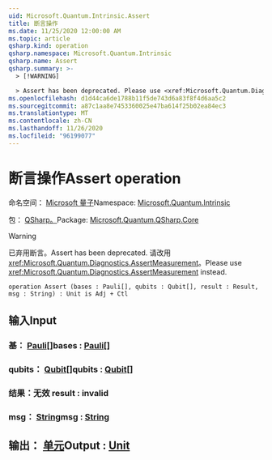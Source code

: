 ```yaml
---
uid: Microsoft.Quantum.Intrinsic.Assert
title: 断言操作
ms.date: 11/25/2020 12:00:00 AM
ms.topic: article
qsharp.kind: operation
qsharp.namespace: Microsoft.Quantum.Intrinsic
qsharp.name: Assert
qsharp.summary: >-
  > [!WARNING]

  > Assert has been deprecated. Please use <xref:Microsoft.Quantum.Diagnostics.AssertMeasurement> instead.
ms.openlocfilehash: d1d44ca6de1788b11f5de743d6a83f8f4d6aa5c2
ms.sourcegitcommit: a87c1aa8e7453360025e47ba614f25b02ea84ec3
ms.translationtype: MT
ms.contentlocale: zh-CN
ms.lasthandoff: 11/26/2020
ms.locfileid: "96199077"
---
```

# <a name="assert-operation"></a><span data-ttu-id="ad54c-102">断言操作</span><span class="sxs-lookup"><span data-stu-id="ad54c-102">Assert operation</span></span>

<span data-ttu-id="ad54c-103">命名空间： [Microsoft 量子](xref:Microsoft.Quantum.Intrinsic)</span><span class="sxs-lookup"><span data-stu-id="ad54c-103">Namespace: [Microsoft.Quantum.Intrinsic](xref:Microsoft.Quantum.Intrinsic)</span></span>

<span data-ttu-id="ad54c-104">包： [QSharp。](https://nuget.org/packages/Microsoft.Quantum.QSharp.Core)</span><span class="sxs-lookup"><span data-stu-id="ad54c-104">Package: [Microsoft.Quantum.QSharp.Core](https://nuget.org/packages/Microsoft.Quantum.QSharp.Core)</span></span>


> [!WARNING]
> <span data-ttu-id="ad54c-105">已弃用断言。</span><span class="sxs-lookup"><span data-stu-id="ad54c-105">Assert has been deprecated.</span></span> <span data-ttu-id="ad54c-106">请改用 <xref:Microsoft.Quantum.Diagnostics.AssertMeasurement>。</span><span class="sxs-lookup"><span data-stu-id="ad54c-106">Please use <xref:Microsoft.Quantum.Diagnostics.AssertMeasurement> instead.</span></span>



```qsharp
operation Assert (bases : Pauli[], qubits : Qubit[], result : Result, msg : String) : Unit is Adj + Ctl
```


## <a name="input"></a><span data-ttu-id="ad54c-107">输入</span><span class="sxs-lookup"><span data-stu-id="ad54c-107">Input</span></span>

### <a name="bases--pauli"></a><span data-ttu-id="ad54c-108">基： [Pauli](xref:microsoft.quantum.lang-ref.pauli)[]</span><span class="sxs-lookup"><span data-stu-id="ad54c-108">bases : [Pauli](xref:microsoft.quantum.lang-ref.pauli)[]</span></span>




### <a name="qubits--qubit"></a><span data-ttu-id="ad54c-109">qubits： [Qubit](xref:microsoft.quantum.lang-ref.qubit)[]</span><span class="sxs-lookup"><span data-stu-id="ad54c-109">qubits : [Qubit](xref:microsoft.quantum.lang-ref.qubit)[]</span></span>




### <a name="result--__invalidresult__"></a><span data-ttu-id="ad54c-110">结果：__无效 <Result>__</span><span class="sxs-lookup"><span data-stu-id="ad54c-110">result : __invalid<Result>__</span></span>




### <a name="msg--string"></a><span data-ttu-id="ad54c-111">msg： [String](xref:microsoft.quantum.lang-ref.string)</span><span class="sxs-lookup"><span data-stu-id="ad54c-111">msg : [String](xref:microsoft.quantum.lang-ref.string)</span></span>





## <a name="output--unit"></a><span data-ttu-id="ad54c-112">输出： [单元](xref:microsoft.quantum.lang-ref.unit)</span><span class="sxs-lookup"><span data-stu-id="ad54c-112">Output : [Unit](xref:microsoft.quantum.lang-ref.unit)</span></span>

